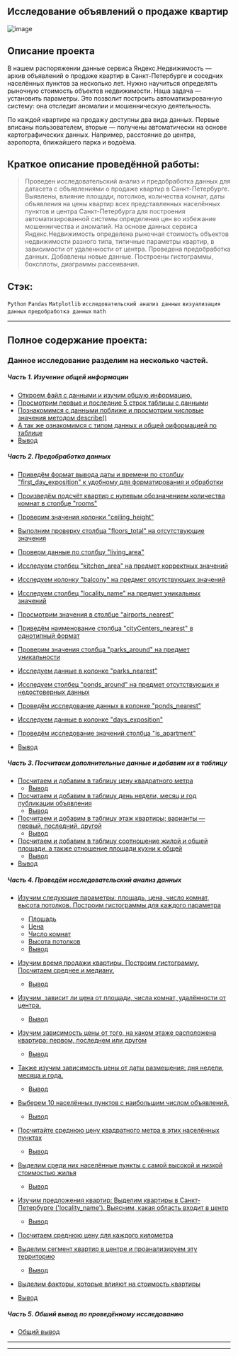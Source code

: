 ## Исследование объявлений о продаже квартир
![image](https://user-images.githubusercontent.com/76148212/122681626-edb62380-d1fd-11eb-89b3-96ff79ae2893.png)
## Описание проекта
В нашем распоряжении данные сервиса Яндекс.Недвижимость — архив объявлений о продаже квартир в Санкт-Петербурге и соседних населённых пунктов за несколько лет. Нужно научиться определять рыночную стоимость объектов недвижимости. Наша задача — установить параметры. Это позволит построить автоматизированную систему: она отследит аномалии и мошенническую деятельность. 

По каждой квартире на продажу доступны два вида данных. Первые вписаны пользователем, вторые — получены автоматически на основе картографических данных. Например, расстояние до центра, аэропорта, ближайшего парка и водоёма.
## Краткое описание проведённой работы:
> Проведен исследовательский анализ и предобработка данных для датасета с объявлениями о продаже квартир в Санкт-Петербурге. 
Выявлены, влияние площади, потолков, количества комнат, даты объявления на цены квартир всех представленных населённых пунктов и центра Санкт-Петербурга для построения автоматизированной системы определения цен во избежание мошенничества и аномалий.
На основе данных сервиса Яндекс.Недвижимость определена рыночная стоимость
объектов недвижимости разного типа, типичные параметры квартир, в зависимости от
удаленности от центра. Проведена предобработка данных. Добавлены новые данные.
Построены гистограммы, боксплоты, диаграммы рассеивания.

## Стэк:
`Python`
`Pandas`
`Matplotlib`
`исследовательский анализ данных`
`визуализация данных`
`предобработка данных`
`math`
_____
## Полное содержание проекта:
### Данное исследование разделим на несколько частей.

##### Часть 1. Изучение общей информации 

* <a href='#step_1'>Откроем файл с данными и изучим общую информацию. </a>
* <a href='#step_1.1'>Просмотрим первые и последние 5 строк таблицы с данными</a>
* <a href='#step_1.2'>Познакомимся с данными поближе и просмотрим числовые значения методом describe()</a>
* <a href='#step_1.3'>А так же ознакомимся с типом данных и общей оиформацией по таблице</a>
* <a href='#step_1_end'>Вывод</a>


##### Часть 2. Предобработка данных 

* <a href='#step_2'>Приведём формат вывода даты и времени по столбцу "first_day_exposition"  к удобному для форматирования и обработки</a>

* <a href='#step_2.2'>Произведём подсчёт квартир с нулевым обозначением количества комнат в столбце "rooms"</a>
* <a href='#step_2.3'>Проверим значения колонки "ceiling_height"</a>
* <a href='#step_2.4'>Выполним проверку столбца "floors_total" на отсутствующие значения</a>
* <a href='#step_2.5'>Проверм данные по столбцу "living_area"</a>
* <a href='#step_2.6'>Исследуем столбец "kitchen_area" на предмет корректных значений</a>
* <a href='#step_2.7'>Исследуем колонку "balcony" на предмет отсутствующих значений</a>
* <a href='#step_2.8'>Исследуем столбец "locality_name" на предмет уникальных значений</a>
* <a href='#step_2.9'>Просмотрим значения в столбце "airports_nearest"</a>
* <a href='#step_2.10'>Приведём наименование столбца "cityCenters_nearest" в однотипный формат</a>
* <a href='#step_2.11'>Проверим значения столбца "parks_around" на предмет уникальности</a>
* <a href='#step_2.12'>Исследуем данные в колонке "parks_nearest"</a>
* <a href='#step_2.13'>Исследуем столбец "ponds_around" на предмет отсутствующих и недостоверных данных</a>
* <a href='#step_2.14'>Проведём исследование данных в колонке "ponds_nearest"</a>
* <a href='#step_2.15'>Исследуем данные в колонке "days_exposition"</a>
* <a href='#step_2.16'>Проведём исследование значений столбца "is_apartment"</a> 
* <a href='#step_2_end'>Вывод</a>


##### Часть 3. Посчитаем дополнительные данные и добавим их в таблицу

* <a href='#step_3.1'>Посчитаем и добавим в таблицу  цену квадратного метра</a>
    * <a href='#step_3.1.1'>Вывод </a>
* <a href='#step_3.2'>Посчитаем и добавим в таблицу день недели, месяц и год публикации объявления</a>
    * <a href='#step_3.1.2'>Вывод </a>
* <a href='#step_3_3'>Посчитаем и добавим в таблицу  этаж квартиры; варианты — первый, последний, другой</a>
    * <a href='#step_3.1.3'>Вывод </a>
* <a href='#step_3_4'>Посчитаем и добавим в таблицу  соотношение жилой и общей площади, а также отношение площади кухни к общей</a>
    * <a href='#step_3.1.4'>Вывод </a>
* <a href='#step_3_end'>Вывод </a>   

##### Часть 4. Проведём исследовательский анализ данных
* <a href='#step_4'>Изучим следующие параметры: площадь, цена, число комнат, высота потолков. Построим гистограммы для каждого параметра</a>
    * <a href='#step_4.1.1'>Площадь</a>
    * <a href='#step_4.1.2'>Цена</a>
    * <a href='#step_4.1.3'>Число комнат</a>
    * <a href='#step_4.1.3'>Высота потолков</a>
    * <a href='#step_4.1.end'>Вывод</a>         
* <a href='#step_4.2'>Изучим время продажи квартиры. Построим гистограмму. Посчитаем среднее и медиану.</a>
    * <a href='#step_4.2.end'>Вывод</a>
* <a href='#step_4.3'>Изучим, зависит ли цена от площади, числа комнат, удалённости от центра.</a>
    * <a href='#step_4.3.end'>Вывод</a>
* <a href='#step_4.4'>Изучим зависимость цены от того, на каком этаже расположена квартира: первом, последнем или другом</a>
    * <a href='#step_4.4.end'>Вывод</a>

* <a href='#step_4.5'>Также изучим зависимость цены от даты размещения: дня недели, месяца и года.</a>
    * <a href='#step_4.5.end'>Вывод</a>
* <a href='#step_4.6'>Выберем 10 населённых пунктов с наибольшим числом объявлений.</a>
    * <a href='#step_4.6.end'>Вывод</a>
* <a href='#step_4.7'>Посчитайте среднюю цену квадратного метра в этих населённых пунктах</a>
    * <a href='#step_4.7.end'>Вывод</a>
* <a href='#step_4.8'>Выделим среди них населённые пункты с самой высокой и низкой стоимостью жилья</a>
    * <a href='#step_4.8.end'>Вывод</a>
* <a href='#step_4.8.1'>Изучим предложения квартир: Выделим квартиры в Санкт-Петербурге ('locality_name'). Выясним, какая область входит в центр</a>
    * <a href='#step_4.8.1.end'>Вывод</a>

* <a href='#step_4.9'>Посчитаем среднюю цену для каждого километра</a>
* <a href='#step_4.10'>Выделим сегмент квартир в центре и проанализируем эту территорию</a>
    * <a href='#step_4.10.end'>Вывод</a>
* <a href='#step_4.11'>Выделим факторы, которые влияют на стоимость квартиры </a>


* <a href='#step_4_end'>Вывод</a>

##### Часть 5. Обший вывод по проведённому исследованию 

* <a href='#step_5'>Общий вывод</a>
___
___
